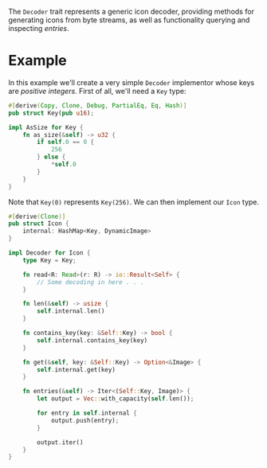 The `Decoder` trait represents a generic icon decoder, providing methods
for generating icons from byte streams, as well as functionality querying
and inspecting _entries_.

# Example

In this example we'll create a very simple `Decoder` implementor whose
keys are _positive integers_. First of all, we'll need a `Key` type:

```rust
#[derive(Copy, Clone, Debug, PartialEq, Eq, Hash)]
pub struct Key(pub u16);

impl AsSize for Key {
    fn as_size(&self) -> u32 {
        if self.0 == 0 {
            256
        } else {
            *self.0
        }
    }
}
```

Note that `Key(0)` represents `Key(256)`. We can then implement our `Icon` type.

```rust
#[derive(Clone)]
pub struct Icon {
    internal: HashMap<Key, DynamicImage>
}

impl Decoder for Icon {
    type Key = Key;

    fn read<R: Read>(r: R) -> io::Result<Self> {
        // Some decoding in here . . .
    }

    fn len(&self) -> usize {
        self.internal.len()
    }

    fn contains_key(key: &Self::Key) -> bool {
        self.internal.contains_key(key)
    }

    fn get(&self, key: &Self::Key) -> Option<&Image> {
        self.internal.get(key)
    }

    fn entries(&self) -> Iter<(Self::Key, Image)> {
        let output = Vec::with_capacity(self.len());

        for entry in self.internal {
            output.push(entry);
        }

        output.iter()
    }
}
```